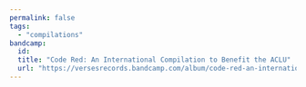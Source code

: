 ```yaml
---
permalink: false
tags:
  - "compilations"
bandcamp:
  id:
  title: "Code Red: An International Compilation to Benefit the ACLU"
  url: "https://versesrecords.bandcamp.com/album/code-red-an-international-compilation-to-benefit-the-aclu"
---
```

